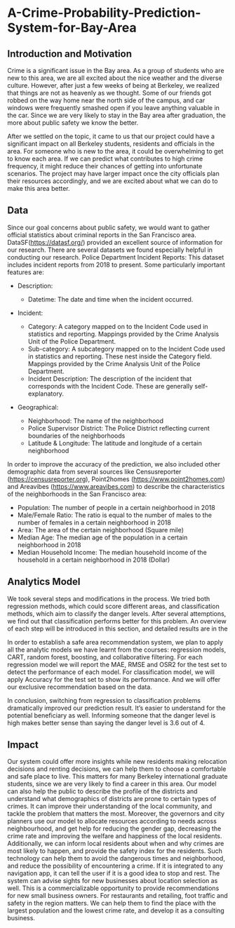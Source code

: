 # A-Crime-Probability-Prediction-System-for-Bay-Area
## Introduction and Motivation

Crime is a significant issue in the Bay area. As a group of students who are new to this area, we are all excited about the nice weather and the diverse culture. However, after just a few weeks of being at Berkeley, we realized that things are not as heavenly as we thought. Some of our friends got robbed on the way home near the north side of the campus, and car windows were frequently smashed open if you leave anything valuable in the car. Since we are very likely to stay in the Bay area after graduation, the more about public safety we know the better. 

After we settled on the topic, it came to us that our project could have a significant impact on all Berkeley students, residents and officials in the area. For someone who is new to the area, it could be overwhelming to get to know each area. If we can predict what contributes to high crime frequency, it might reduce their chances of getting into unfortunate scenarios. The project may have larger impact once the city officials plan their resources accordingly, and we are excited about what we can do to make this area better. 

## Data

Since our goal concerns about public safety, we would want to gather official statistics about criminal reports in the San Francisco area. DataSF(https://datasf.org/) provided an excellent source of information for our research. There are several datasets we found especially helpful in conducting our research. 
Police Department Incident Reports: This dataset includes incident reports from 2018 to present. Some particularly important features are:

- Description: 
  - Datetime: The date and time when the incident occurred.

- Incident: 
  - Category: A category mapped on to the Incident Code used in statistics and reporting. Mappings provided by the Crime Analysis Unit of the Police Department.
  - Sub-category: A subcategory mapped on to the Incident Code used in statistics and reporting. These nest inside the Category field. Mappings provided by the Crime Analysis Unit of the Police Department.
  - Incident Description: The description of the incident that corresponds with the Incident Code. These are generally self-explanatory.
- Geographical:
  -	Neighborhood: The name of the neighborhood
  - Police Supervisor District: The Police District reflecting current boundaries of the neighborhoods
  - Latitude & Longitude: The latitude and longitude of a certain neighborhood
  
In order to improve the accuracy of the prediction, we also included other demographic data from several sources like Censusreporter (https://censusreporter.org), Point2homes (https://www.point2homes.com) and Areavibes (https://www.areavibes.com) to describe the characteristics of the neighborhoods in the San Francisco area: 
- Population: The number of people in a certain neighborhood in 2018
- Male/Female Ratio: The ratio is equal to the number of males to the number of females in a certain neighborhood in 2018
- Area: The area of the certain neighborhood (Square mile) 
- Median Age: The median age of the population in a certain neighborhood in 2018
- Median Household Income: The median household income of the household in a certain neighborhood in 2018 (Dollar) 

## Analytics Model

We took several steps and modifications in the process. We tried both regression methods, which could score different areas, and classification methods, which aim to classify the danger levels. After several attemptions, we find out that classification performs better for this problem. An overview of each step will be introduced in this section, and detailed results are in the 

In order to establish a safe area recommendation system, we plan to apply all the analytic models we have learnt from the courses: regression models, CART, random forest, boosting, and collaborative filtering. For each regression model we will report the MAE, RMSE and OSR2 for the test set to detect the performance of each model. For classification model, we will apply Accuracy for the test set to show its performance. And we will offer our exclusive recommendation based on the data.

In conclusion, switching from regression to classification problems dramatically improved our prediction result. It’s easier to understand for the potential beneficiary as well. Informing someone that the danger level is high makes better sense than saying the danger level is 3.6 out of 4. 

## Impact

Our system could offer more insights while new residents making relocation decisions and renting decisions, we can help them to choose a comfortable and safe place to live. This matters for many Berkeley international graduate students, since we are very likely to find a career in this area. 
Our model can also help the public to describe the profile of the districts and understand what demographics of districts are prone to certain types of crimes. It can improve their understanding of the local community, and tackle the problem that matters the most. Moreover, the governors and city planners use our model to allocate resources according to needs across neighbourhood, and get help for reducing the gender gap, decreasing the crime rate and improving the welfare and happiness of the local residents.
Additionally, we can inform local residents about when and why crimes are most likely to happen, and provide the safety index for the residents. Such technology can help them to avoid the dangerous times and neighborhood, and reduce the possibility of encountering a crime. If it is integrated to any navigation app, it can tell the user if it is a good idea to stop and rest. 
The system can advise sights for new businesses about location selection as well. This is a commercializable opportunity to provide recommendations for new small business owners. For restaurants and retailing, foot traffic and safety in the region matters. We can help them to find the place with the largest population and the lowest crime rate, and develop it as a consulting business. 

